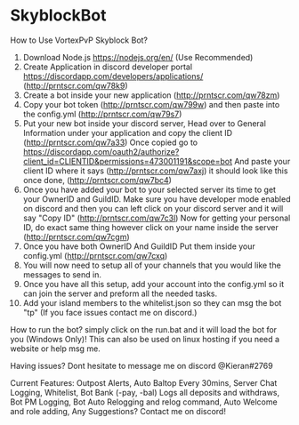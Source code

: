﻿# SkyblockBot

How to Use VortexPvP Skyblock Bot?

1. Download Node.js https://nodejs.org/en/ (Use Recommended)
2. Create Application in discord developer portal https://discordapp.com/developers/applications/ (http://prntscr.com/qw78k9)
3. Create a bot inside your new application (http://prntscr.com/qw78zm)
4. Copy your bot token (http://prntscr.com/qw799w) and then paste into the config.yml (http://prntscr.com/qw79s7)
5. Put your new bot inside your discord server, Head over to General Information under your application and copy the client ID (http://prntscr.com/qw7a33)
Once copied go to https://discordapp.com/oauth2/authorize?client_id=CLIENTID&permissions=473001191&scope=bot
And paste your client ID where it says (http://prntscr.com/qw7axj) it should look like this once done, (http://prntscr.com/qw7bc4)
6. Once you have added your bot to your selected server its time to get your OwnerID and GuildID. Make sure you have developer mode enabled on discord
 and then you can left click on your discord server and it will say "Copy ID" (http://prntscr.com/qw7c3l)
 Now for getting your personal ID, do exact same thing however click on your name inside the server (http://prntscr.com/qw7cgm)
7. Once you have both OwnerID And GuildID Put them inside your config.yml (http://prntscr.com/qw7cxq)
8. You will now need to setup all of your channels that you would like the messages to send in.
9. Once you have all this setup, add your account into the config.yml so it can join the server and preform all the needed tasks.
10. Add your island members to the whitelist.json so they can msg the bot "tp" (If you face issues contact me on discord.)

How to run the bot?
simply click on the run.bat and it will load the bot for you (Windows Only)!
This can also be used on linux hosting if you need a website or help msg me.

Having issues?
Dont hesitate to message me on discord @Kieran#2769

Current Features:
Outpost Alerts,
Auto Baltop Every 30mins,
Server Chat Logging,
Whitelist,
Bot Bank (-pay, -bal) Logs all deposits and withdraws,
Bot PM Logging,
Bot Auto Relogging and relog command,
Auto Welcome and role adding,
Any Suggestions? Contact me on discord!
